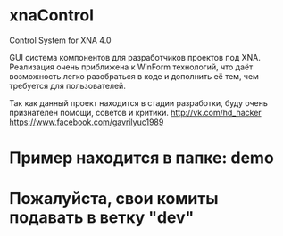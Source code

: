 # xnaControl
Control System for XNA 4.0

GUI система компонентов для разработчиков проектов под XNA.
Реализация очень приближена к WinForm технологий, что даёт возможность легко разобраться в коде и дополнить её тем, чем требуется для пользователей.

Так как данный проект находится в стадии разработки, буду очень признателен помощи, советов и критики.
http://vk.com/hd_hacker
https://www.facebook.com/gavrilyuc1989






# Пример находится в папке: demo




# Пожалуйста, свои комиты подавать в ветку "dev"
